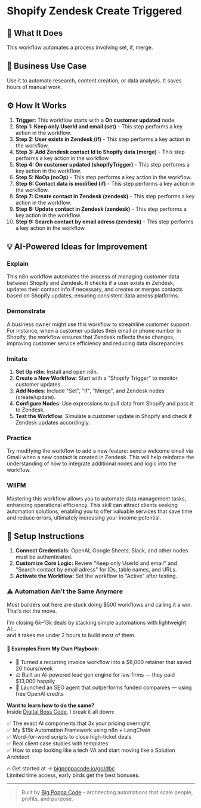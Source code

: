 # Shopify Zendesk Create Triggered

## 🚀 What It Does
This workflow automates a process involving set, if, merge.

## 💼 Business Use Case
Use it to automate research, content creation, or data analysis. It saves hours of manual work.

## ⚙️ How It Works
1.  **Trigger:** This workflow starts with a **On customer updated** node.
2. **Step 1: Keep only UserId and email (set)** - This step performs a key action in the workflow.
3. **Step 2: User exists in Zendesk (if)** - This step performs a key action in the workflow.
4. **Step 3: Add Zendesk contact Id to Shopify data (merge)** - This step performs a key action in the workflow.
5. **Step 4: On customer updated (shopifyTrigger)** - This step performs a key action in the workflow.
6. **Step 5: NoOp (noOp)** - This step performs a key action in the workflow.
7. **Step 6: Contact data is modified (if)** - This step performs a key action in the workflow.
8. **Step 7: Create contact in Zendesk (zendesk)** - This step performs a key action in the workflow.
9. **Step 8: Update contact in Zendesk (zendesk)** - This step performs a key action in the workflow.
10. **Step 9: Search contact by email adress (zendesk)** - This step performs a key action in the workflow.

## 💡 AI-Powered Ideas for Improvement
### Explain
This n8n workflow automates the process of managing customer data between Shopify and Zendesk. It checks if a user exists in Zendesk, updates their contact info if necessary, and creates or merges contacts based on Shopify updates, ensuring consistent data across platforms.

### Demonstrate
A business owner might use this workflow to streamline customer support. For instance, when a customer updates their email or phone number in Shopify, the workflow ensures that Zendesk reflects these changes, improving customer service efficiency and reducing data discrepancies.

### Imitate
1. **Set Up n8n**: Install and open n8n.
2. **Create a New Workflow**: Start with a "Shopify Trigger" to monitor customer updates.
3. **Add Nodes**: Include "Set", "If", "Merge", and Zendesk nodes (create/update).
4. **Configure Nodes**: Use expressions to pull data from Shopify and pass it to Zendesk.
5. **Test the Workflow**: Simulate a customer update in Shopify and check if Zendesk updates accordingly.

### Practice
Try modifying the workflow to add a new feature: send a welcome email via Gmail when a new contact is created in Zendesk. This will help reinforce the understanding of how to integrate additional nodes and logic into the workflow.

### WIIFM
Mastering this workflow allows you to automate data management tasks, enhancing operational efficiency. This skill can attract clients seeking automation solutions, enabling you to offer valuable services that save time and reduce errors, ultimately increasing your income potential.

## 🔧 Setup Instructions
1. **Connect Credentials:** OpenAI, Google Sheets, Slack, and other nodes must be authenticated.
2. **Customize Core Logic:** Review "Keep only UserId and email" and "Search contact by email adress" for IDs, table names, and URLs.
3. **Activate the Workflow:** Set the workflow to "Active" after testing.

### ⚠️ Automation Ain’t the Same Anymore

Most builders out here are stuck doing $500 workflows and calling it a win.  
That’s not the move.  

I'm closing $6k–$13k deals by stacking simple automations with lightweight AI...  
and it takes me under 2 hours to build most of them.

#### 🧠 Examples From My Own Playbook:
- 🔁 Turned a recurring invoice workflow into a $6,000 retainer that saved 20 hours/week  
- ⚖️ Built an AI-powered lead gen engine for law firms — they paid $13,000 happily  
- 🚀 Launched an SEO agent that outperforms funded companies — using free OpenAI credits  

**Want to learn how to do the same?**  
Inside [Digital Boss Code](https://bigpoppacode.io/go/dbc), I break it all down:

✅ The exact AI components that 3x your pricing overnight  
✅ My $15k Automation Framework using n8n + LangChain  
✅ Word-for-word scripts to close high-ticket deals  
✅ Real client case studies with templates  
✅ How to stop looking like a tech VA and start moving like a Solution Architect  

🔥 Get started at → [bigpoppacode.io/go/dbc](https://bigpoppacode.io/go/dbc)  
Limited time access, early birds get the best bonuses.

---
> Built by [Big Poppa Code](https://bigpoppacode.io) – architecting automations that scale people, profits, and purpose.
